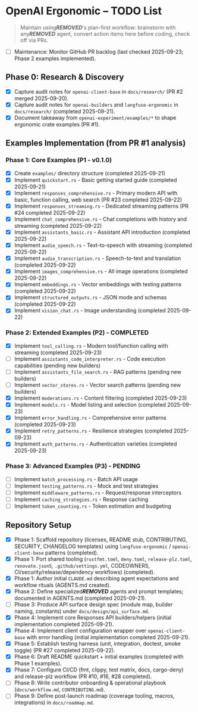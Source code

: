 # OpenAI Ergonomic – TODO List

> Maintain using***REMOVED***'s plan-first workflow: brainstorm with any***REMOVED*** agent, convert action items here before coding, check off via PRs.

- [ ] Maintenance: Monitor GitHub PR backlog (last checked 2025-09-23; Phase 2 examples implemented).

## Phase 0: Research & Discovery
- [x] Capture audit notes for `openai-client-base` in `docs/research/` (PR #2 merged 2025-09-20).
- [x] Capture audit notes for `openai-builders` and `langfuse-ergonomic` in `docs/research/` (completed 2025-09-21).
- [x] Document takeaway from `openai-experiment/examples/*` to shape ergonomic crate examples (PR #1).

## Examples Implementation (from PR #1 analysis)
### Phase 1: Core Examples (P1 - v0.1.0)
- [x] Create `examples/` directory structure (completed 2025-09-21)
- [x] Implement `quickstart.rs` - Basic getting started guide (completed 2025-09-21)
- [x] Implement `responses_comprehensive.rs` - Primary modern API with basic, function calling, web search (PR #23 completed 2025-09-22)
- [x] Implement `responses_streaming.rs` - Dedicated streaming patterns (PR #24 completed 2025-09-22)
- [x] Implement `chat_comprehensive.rs` - Chat completions with history and streaming (completed 2025-09-22)
- [x] Implement `assistants_basic.rs` - Assistant API introduction (completed 2025-09-22)
- [x] Implement `audio_speech.rs` - Text-to-speech with streaming (completed 2025-09-22)
- [x] Implement `audio_transcription.rs` - Speech-to-text and translation (completed 2025-09-22)
- [x] Implement `images_comprehensive.rs` - All image operations (completed 2025-09-22)
- [x] Implement `embeddings.rs` - Vector embeddings with testing patterns (completed 2025-09-22)
- [x] Implement `structured_outputs.rs` - JSON mode and schemas (completed 2025-09-22)
- [x] Implement `vision_chat.rs` - Image understanding (completed 2025-09-22)

### Phase 2: Extended Examples (P2) - COMPLETED
- [x] Implement `tool_calling.rs` - Modern tool/function calling with streaming (completed 2025-09-23)
- [ ] Implement `assistants_code_interpreter.rs` - Code execution capabilities (pending new builders)
- [ ] Implement `assistants_file_search.rs` - RAG patterns (pending new builders)
- [ ] Implement `vector_stores.rs` - Vector search patterns (pending new builders)
- [x] Implement `moderations.rs` - Content filtering (completed 2025-09-23)
- [x] Implement `models.rs` - Model listing and selection (completed 2025-09-23)
- [x] Implement `error_handling.rs` - Comprehensive error patterns (completed 2025-09-23)
- [x] Implement `retry_patterns.rs` - Resilience strategies (completed 2025-09-23)
- [x] Implement `auth_patterns.rs` - Authentication varieties (completed 2025-09-23)

### Phase 3: Advanced Examples (P3) - PENDING
- [ ] Implement `batch_processing.rs` - Batch API usage
- [ ] Implement `testing_patterns.rs` - Mock and test strategies
- [ ] Implement `middleware_patterns.rs` - Request/response interceptors
- [ ] Implement `caching_strategies.rs` - Response caching
- [ ] Implement `token_counting.rs` - Token estimation and budgeting

## Repository Setup
- [x] Phase 1: Scaffold repository (licenses, README stub, CONTRIBUTING, SECURITY, CHANGELOG templates) using `langfuse-ergonomic` / `openai-client-base` patterns (completed).
- [x] Phase 1: Port shared tooling (`rustfmt.toml`, `deny.toml`, `release-plz.toml`, `renovate.json5`, `.github/settings.yml`, CODEOWNERS, CI/security/release/dependency workflows) (completed).
- [x] Phase 1: Author initial `CLAUDE.md` describing agent expectations and workflow rituals (AGENTS.md created).
- [x] Phase 2: Define specialized***REMOVED*** agents and prompt templates; documented in AGENTS.md (completed 2025-09-21).
- [ ] Phase 3: Produce API surface design spec (module map, builder naming, constants) under `docs/design/api_surface.md`.
- [x] Phase 4: Implement core Responses API builders/helpers (initial implementation completed 2025-09-21).
- [x] Phase 4: Implement client configuration wrapper over `openai-client-base` with error handling (initial implementation completed 2025-09-21).
- [x] Phase 5: Establish testing harness (unit, integration, doctest, smoke toggle) (PR #27 completed 2025-09-22).
- [x] Phase 6: Draft README quickstart + initial examples (completed with Phase 1 examples).
- [x] Phase 7: Configure CI/CD (fmt, clippy, test matrix, docs, cargo-deny) and release-plz workflow (PR #10, #16, #28 completed).
- [ ] Phase 8: Write contributor onboarding & operational playbook (`docs/workflow.md`, `CONTRIBUTING.md`).
- [ ] Phase 9: Define post-launch roadmap (coverage tooling, macros, integrations) in `docs/roadmap.md`.
